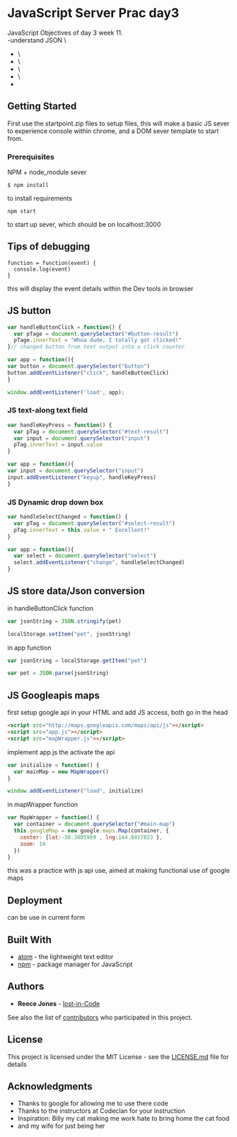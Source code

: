 # JavaScript Server Prac day3

JavaScript Objectives of day 3 week 11. \
-understand JSON \
- \
- \
- \
- \
-


## Getting Started

First use the startpoint.zip files to setup files, this will make a basic JS sever to experience console within chrome, and a  DOM sever template to start from.

### Prerequisites

NPM + node_module sever

```
$ npm install
```
to install requirements

```
npm start
```
to start up sever, which should be on localhost:3000

## Tips of debugging
```
function = function(event) {
  console.log(event)
}
```
this will display the event details within the Dev tools in browser

## JS button

```js
var handleButtonClick = function() {
  var pTage = document.querySelector("#button-result")
  pTage.innerText = "Whoa dude, I totally got clicked!"
}// changed button from text output into a click counter

var app = function(){
var button = document.querySelector("button")
button.addEventListener("click", handleButtonClick)
}

window.addEventListener('load', app);
```

### JS text-along text field

```js
var handleKeyPress = function() {
  var pTag = document.querySelector("#text-result")
  var input = document.querySelector("input")
  pTag.innerText = input.value
}

var app = function(){
var input = document.querySelector("input")
input.addEventListener("keyup", handleKeyPress)
}
```


### JS Dynamic drop down box

```js
var handleSelectChanged = function() {
  var pTag = document.querySelector("#select-result")
  pTag.innerText = this.value + " Excellent!"
}

var app = function(){
  var select = document.querySelector("select")
  select.addEventListener("change", handleSelectChanged)
}
```

## JS store data/Json conversion

in handleButtonClick function
```js
var jsonString = JSON.stringify(pet)

localStorage.setItem("pet", jsonString)
```
in app function
```js
var jsonString = localStorage.getItem("pet")

var pet = JSON.parse(jsonString)
```

## JS Googleapis maps

first setup google api in your HTML and add JS access, both go in the head
```html
<script src="http://maps.googleapis.com/maps/api/js"></script>
<script src="app.js"></script>
<script src="mapWrapper.js"></script>
```

implement app.js the activate the api
```js
var initialize = function() {
  var mainMap = new MapWrapper()
}

window.addEventListener("load", initialize)
```
in mapWrapper function
```js
var MapWrapper = function() {
  var container = document.querySelector("#main-map")
  this.googleMap = new google.maps.Map(container, {
    center: {lat:-38.3805969 , lng:144.8417823 },
    zoom: 14
  })
}
```
this was a practice with js api use, aimed at making functional use of google maps

## Deployment

can be use in current form

## Built With

* [atom](https://atom.io/) - the lightweight text editor
* [npm](https://www.npmjs.com/) - package manager for JavaScript

## Authors

* **Reece Jones**  - [lost-in-Code](https://github.com/lost-in-Code-au)

See also the list of [contributors](https://github.com/lost-in-Code-au/JS_sever_prac/graphs/contributors) who participated in this project.

## License

This project is licensed under the MIT License - see the [LICENSE.md](LICENSE.md) file for details

## Acknowledgments

* Thanks to google for allowing me to use there code
* Thanks to the instructors at Codeclan for your instruction
* Inspiration: Billy my cat making me work hate to bring home the cat food
* and my wife for just being her
